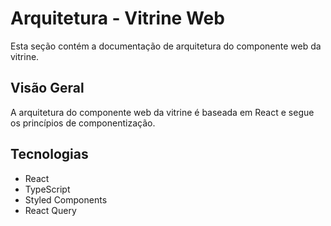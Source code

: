 # Arquitetura - Vitrine Web

Esta seção contém a documentação de arquitetura do componente web da vitrine.

## Visão Geral

A arquitetura do componente web da vitrine é baseada em React e segue os princípios de componentização.

## Tecnologias

- React
- TypeScript
- Styled Components
- React Query
